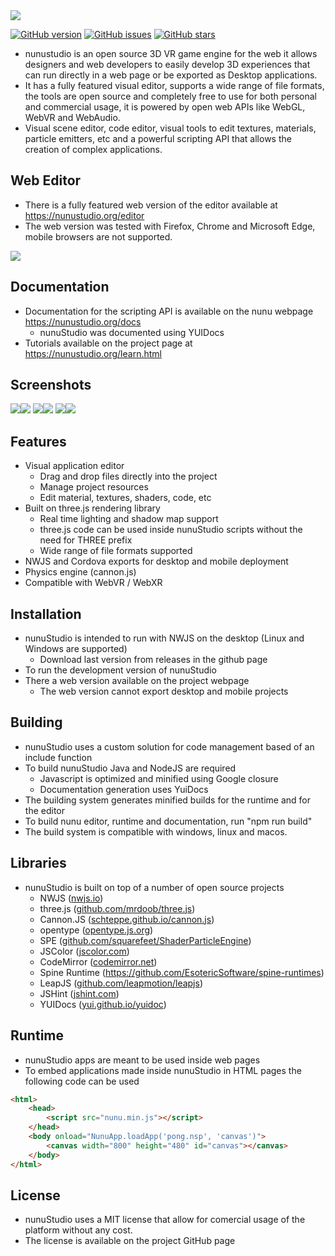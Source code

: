 <img src="https://raw.githubusercontent.com/tentone/nunuStudio/master/docs/img/github/logo.png">

[![GitHub version](https://badge.fury.io/gh/tentone%2FnunuStudio.svg)](https://badge.fury.io/gh/tentone%2FnunuStudio)
[![GitHub issues](https://img.shields.io/github/issues/tentone/nunuStudio.svg)](https://github.com/tentone/nunuStudio/issues) [![GitHub stars](https://img.shields.io/github/stars/tentone/nunuStudio.svg)](https://github.com/tentone/nunuStudio/stargazers)

 - nunustudio is an open source 3D VR game engine for the web it allows designers and web developers to easily develop 3D experiences that can run directly in a web page or be exported as Desktop applications.
 - It has a fully featured visual editor, supports a wide range of file formats, the tools are open source and completely free to use for both personal and commercial usage, it is powered by open web APIs like WebGL, WebVR and WebAudio.
 - Visual scene editor, code editor, visual tools to edit textures, materials, particle emitters, etc and a powerful scripting API that allows the creation of complex applications.



## Web Editor
 - There is a fully featured web version of the editor available at https://nunustudio.org/editor
 - The web version was tested with Firefox, Chrome and Microsoft Edge, mobile browsers are not supported.

<img src="https://raw.githubusercontent.com/tentone/nunuStudio/master/docs/img/github/web.png">

## Documentation
 - Documentation for the scripting API is available on the nunu webpage https://nunustudio.org/docs
    - nunuStudio was documented using YUIDocs
 - Tutorials available on the project page at <https://nunustudio.org/learn.html>



## Screenshots
<img src="https://raw.githubusercontent.com/tentone/nunuStudio/master/docs/img/github/2.png"><img src="https://raw.githubusercontent.com/tentone/nunuStudio/master/docs/img/github/3.png">
<img src="https://raw.githubusercontent.com/tentone/nunuStudio/master/docs/img/github/4.png"><img src="https://raw.githubusercontent.com/tentone/nunuStudio/master/docs/img/github/1.png">
<img src="https://raw.githubusercontent.com/tentone/nunuStudio/master/docs/img/github/5.png"><img src="https://raw.githubusercontent.com/tentone/nunuStudio/master/docs/img/github/6.png">



## Features

- Visual application editor
  - Drag and drop files directly into the project
  - Manage project resources
  - Edit material, textures, shaders, code, etc
- Built on three.js rendering library
  - Real time lighting and shadow map support
  - three.js code can be used inside nunuStudio scripts without the need for THREE prefix
  - Wide range of file formats supported
- NWJS and Cordova exports for desktop and mobile deployment
- Physics engine (cannon.js)
- Compatible with WebVR / WebXR



## Installation

- nunuStudio is intended to run with NWJS on the desktop (Linux and Windows are supported)
  - Download last version from releases in the github page
- To run the development version of nunuStudio
- There a web version available on the project webpage
  - The web version cannot export desktop and mobile projects



## Building
- nunuStudio uses a custom solution for code management based of an include function
- To build nunuStudio Java and NodeJS are required
  - Javascript is optimized and minified using Google closure
  - Documentation generation uses YuiDocs
- The building system generates minified builds for the runtime and for the editor
- To build nunu editor, runtime and documentation, run "npm run build"
- The build system is compatible with windows, linux and macos.



## Libraries
- nunuStudio is built on top of a number of open source projects
  - NWJS ([nwjs.io](https://nwjs.io))
  - three.js ([github.com/mrdoob/three.js](https://github.com/mrdoob/three.js))
  - Cannon.JS ([schteppe.github.io/cannon.js](https://schteppe.github.io/cannon.js))
  - opentype ([opentype.js.org](https://opentype.js.org))
  - SPE ([github.com/squarefeet/ShaderParticleEngine](https://github.com/squarefeet/ShaderParticleEngine))
  - JSColor ([jscolor.com](http://jscolor.com))
  - CodeMirror ([codemirror.net](https://codemirror.net))
  - Spine Runtime (<https://github.com/EsotericSoftware/spine-runtimes>)
  - LeapJS ([github.com/leapmotion/leapjs](https://github.com/leapmotion/leapjs))
  - JSHint ([jshint.com](https://jshint.com))
  - YUIDocs ([yui.github.io/yuidoc](https://yui.github.io/yuidoc))



## Runtime
- nunuStudio apps are meant to be used inside web pages
- To embed applications made inside nunuStudio in HTML pages the following code can be used

```html
<html>
	<head>
		<script src="nunu.min.js"></script>
	</head>
	<body onload="NunuApp.loadApp('pong.nsp', 'canvas')">
		<canvas width="800" height="480" id="canvas"></canvas>
	</body>
</html>
```



## License

- nunuStudio uses a MIT license that allow for comercial usage of the platform without any cost.
- The license is available on the project GitHub page
